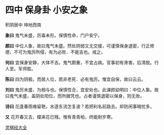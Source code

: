 # 四中 保身卦 小安之象

积阴居中 坤地西南

**象曰** 鬼气未盛，厉毒未形。保慎性命，门户安宁。

**颜曰** 中位人象，故曰鬼气未盛。然处阴弱又无交接，可谨慎保身退密，行正修德，不可为鬼厉所侵，有为必败．不能吉也。戒之。

**何曰** 宜保身安静，大体不吉。鬼气颇重，不宜占病。官事初有谗害。后清脱。行人至。军师胜。

**陈曰** 四为阴极。而居人位，若非老死．必有鬼厉。惟宜自保，故曰云云。

**刘曰** 鬼厉未盛，为相与也。保慎性合，宜安处也。此课颜幼明曰：中位人象。故曰鬼气未盛，盖阴处阳位，而所据凭也。占者谨慎退密以保身，则无咎。

**诗曰** 花逢春雨难留艳，水逐东流怎复波？若把利名前路去。却防闲事暗忧多。

**又** 花开春又去，蝶来花已残。惟有青青柏，终能耐岁寒。

[灵棋经大全](README.md)
